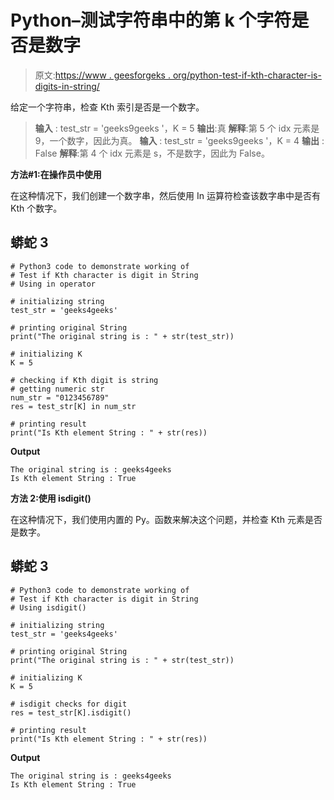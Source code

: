 # Python–测试字符串中的第 k 个字符是否是数字

> 原文:[https://www . geesforgeks . org/python-test-if-kth-character-is-digits-in-string/](https://www.geeksforgeeks.org/python-test-if-kth-character-is-digit-in-string/)

给定一个字符串，检查 Kth 索引是否是一个数字。

> **输入** : test_str = 'geeks9geeks '，K = 5
> **输出**:真
> **解释**:第 5 个 idx 元素是 9，一个数字，因此为真。
> **输入** : test_str = 'geeks9geeks '，K = 4
> **输出** : False
> **解释**:第 4 个 idx 元素是 s，不是数字，因此为 False。

**方法#1:在操作员中使用**

在这种情况下，我们创建一个数字串，然后使用 In 运算符检查该数字串中是否有 Kth 个数字。

## 蟒蛇 3

```
# Python3 code to demonstrate working of
# Test if Kth character is digit in String
# Using in operator

# initializing string
test_str = 'geeks4geeks'

# printing original String
print("The original string is : " + str(test_str))

# initializing K
K = 5

# checking if Kth digit is string
# getting numeric str
num_str = "0123456789"
res = test_str[K] in num_str

# printing result
print("Is Kth element String : " + str(res))
```

**Output**

```
The original string is : geeks4geeks
Is Kth element String : True
```

**方法 2:使用 isdigit()**

在这种情况下，我们使用内置的 Py。函数来解决这个问题，并检查 Kth 元素是否是数字。

## 蟒蛇 3

```
# Python3 code to demonstrate working of
# Test if Kth character is digit in String
# Using isdigit()

# initializing string
test_str = 'geeks4geeks'

# printing original String
print("The original string is : " + str(test_str))

# initializing K
K = 5

# isdigit checks for digit
res = test_str[K].isdigit()

# printing result
print("Is Kth element String : " + str(res))
```

**Output**

```
The original string is : geeks4geeks
Is Kth element String : True
```